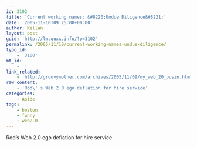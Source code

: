 ```yaml
---
id: 3102
title: 'Current working names: &#8220;Undue Diligence&#8221;'
date: '2005-11-10T09:25:00+00:00'
author: Kellan
layout: post
guid: 'http://lm.quxx.info/?p=3102'
permalink: /2005/11/10/current-working-names-undue-diligence/
typo_id:
    - '3100'
mt_id:
    - ''
link_related:
    - 'http://groovymother.com/archives/2005/11/09/my_web_20_busin.html'
raw_content:
    - 'Rod\''s Web 2.0 ego deflation for hire service'
categories:
    - Aside
tags:
    - boston
    - funny
    - web2.0
---
```


Rod’s Web 2.0 ego deflation for hire service